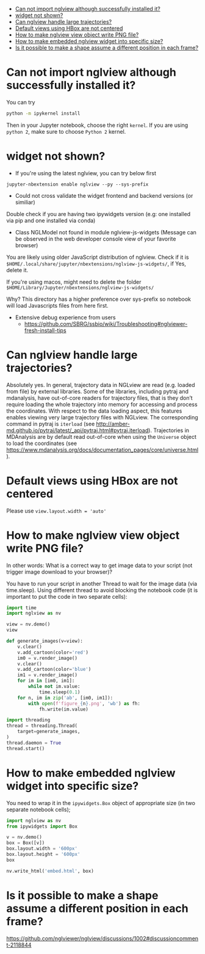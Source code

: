 - [Can not import nglview although successfully installed it?](#can-not-import-nglview-although-successfully-installed-it)
- [widget not shown?](#widget-not-shown)
- [Can nglview handle large trajectories?](#can-nglview-handle-large-trajectories)
- [Default views using HBox are not centered](#default-views-using-hbox-are-not-centered)
- [How to make nglview view object write PNG file?](#how-to-make-nglview-view-object-write-png-file)
- [How to make embedded nglview widget into specific size?](#how-to-make-embedded-nglview-widget-into-specific-size)
- [Is it possible to make a shape assume a different position in each frame?](#is-it-possible-to-make-a-shape-assume-a-different-position-in-each-frame)

# Can not import nglview although successfully installed it?

You can try

```bash
python -m ipykernel install
```

Then in your Jupyter notebook, choose the right `kernel`. If you are using `python 2`, make sure to choose `Python 2` kernel.

# widget not shown?
- If you're using the latest nglview, you can try below first
```
jupyter-nbextension enable nglview --py --sys-prefix
```

- Could not cross validate the widget frontend and backend versions (or similiar)

Double check if you are having two ipywidgets version (e.g: one installed via pip and one installed via conda)

- Class NGLModel not found in module nglview-js-widgets (Message can be observed in the web developer console view of your favorite browser)

You are likely using older JavaScript distribution of nglview. Check if it is 
`$HOME/.local/share/jupyter/nbextensions/nglview-js-widgets/`, if Yes, delete it.

If you're using macos, might need to delete the folder `$HOME/Library/Jupyter/nbextensions/nglview-js-widgets/`

Why? This directory has a higher preference over sys-prefix so notebook will load Javascripts files from here first.

- Extensive debug experience from users
    - https://github.com/SBRG/ssbio/wiki/Troubleshooting#nglviewer-fresh-install-tips

# Can nglview handle large trajectories?

Absolutely yes. In general, trajectory data in NGLview are read (e.g. loaded from file) by external libraries. Some of the libraries, including pytraj and mdanalysis, have out-of-core readers for trajectory files, that is they don’t require loading the whole trajectory into memory for accessing and process the coordinates. With respect to the data loading aspect, this features enables viewing very large trajectory files with NGLview. The corresponding command in pytraj is `iterload` (see http://amber-md.github.io/pytraj/latest/_api/pytraj.html#pytraj.iterload). Trajectories in MDAnalysis are by default read out-of-core when using the `Universe` object to load the coordinates (see https://www.mdanalysis.org/docs/documentation_pages/core/universe.html).

# Default views using HBox are not centered

Please use `view.layout.width = 'auto'`

# How to make nglview view object write PNG file?
In other words: What is a correct way to get image data to your script (not trigger image download to your browser)?

You have to run your script in another Thread to wait for the image data (via time.sleep). Using different thread to avoid blocking the notebook code (it is important to put the code in two separate cells):
```python
import time
import nglview as nv

view = nv.demo()
view
```
```python
def generate_images(v=view):
    v.clear()
    v.add_cartoon(color='red')
    im0 = v.render_image()
    v.clear()
    v.add_cartoon(color='blue')
    im1 = v.render_image()
    for im in [im0, im1]:
        while not im.value:
            time.sleep(0.1)
    for n, im in zip('ab', [im0, im1]):
        with open(f'figure_{n}.png', 'wb') as fh:
            fh.write(im.value)

import threading
thread = threading.Thread(
    target=generate_images,
)
thread.daemon = True
thread.start()
```

# How to make embedded nglview widget into specific size?

You need to wrap it in the `ipywidgets.Box` object of appropriate size (in two separate notebook cells);

```python
import nglview as nv
from ipywidgets import Box

v = nv.demo()
box = Box([v])
box.layout.width = '600px'
box.layout.height = '600px'
box
```
```python
nv.write_html('embed.html', box)
```

#  Is it possible to make a shape assume a different position in each frame?
https://github.com/nglviewer/nglview/discussions/1002#discussioncomment-2118844
